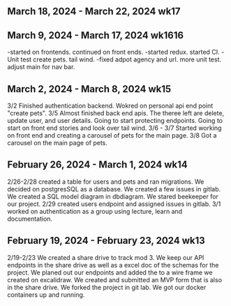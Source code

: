 ## March 18, 2024 - March 22, 2024 wk17

## March 9, 2024 - March 17, 2024 wk1616
-started on frontends. continued on front ends.
-started redux. started CI.
-Unit test create pets. tail wind.
-fixed adpot agency and url. more unit test. adjust main for nav bar.

## March 2, 2024 - March 8, 2024 wk15

3/2 Finished authentication backend. Wokred on personal api end point "create pets".
3/5 Almost finished back end apis. The theree left are delete, update user, and user details. Going to start protecting endpoints.
Going to start on front end stories and look over tail wind.
3/6 - 3/7 Started working on front end and creating a carousel of pets for the main page.
3/8 Got a carousel on the main page of pets.

## February 26, 2024 - March 1, 2024 wk14

2/26-2/28 created a table for users and pets and ran migrations. We decided on postgresSQL as a database. We created a few issues in gitlab. We created a SQL model diagram in dbdiagram. We stared beekeeper for our project.
2/29 created users endpoint and assigned issues in gitlab.
3/1 worked on authentication as a group using lecture, learn and documentation.

## February 19, 2024 - February 23, 2024 wk13

2/19-2/23 We created a share drive to track mod 3. We keep our API endpoints in the share drive as well as a excel doc of the schemas for the project. We planed out our endpoints and added the to a wire frame we created on excalidraw. We created and submitted an MVP form that is also in the share drive. We forked the project in git lab. We got our docker containers up and running.
